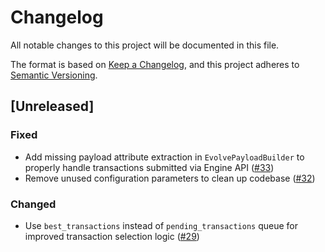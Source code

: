 # Changelog

All notable changes to this project will be documented in this file.

The format is based on [Keep a Changelog](https://keepachangelog.com/en/1.0.0/),
and this project adheres to [Semantic Versioning](https://semver.org/spec/v2.0.0.html).

## [Unreleased]

### Fixed
- Add missing payload attribute extraction in `EvolvePayloadBuilder` to properly handle transactions submitted via Engine API ([#33](https://github.com/evstack/ev-reth/pull/33))
- Remove unused configuration parameters to clean up codebase ([#32](https://github.com/evstack/ev-reth/pull/32))

### Changed
- Use `best_transactions` instead of `pending_transactions` queue for improved transaction selection logic ([#29](https://github.com/evstack/ev-reth/pull/29))
